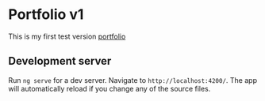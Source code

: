 # Portfolio v1

This is my first test version [portfolio](https://vitaliilynnyk.netlify.com/)

## Development server

Run `ng serve` for a dev server. Navigate to `http://localhost:4200/`. The app will automatically reload if you change any of the source files.
